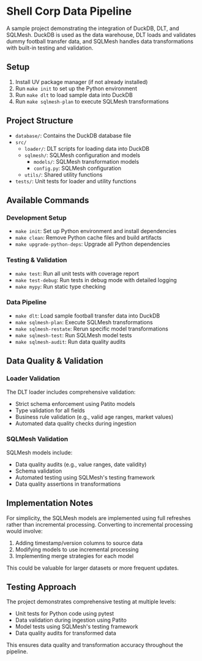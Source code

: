 # Shell Corp Data Pipeline

A sample project demonstrating the integration of DuckDB, DLT, and SQLMesh. 
DuckDB is used as the data warehouse, DLT loads and validates dummy football transfer data, and SQLMesh handles data transformations with built-in testing and validation.

## Setup

1. Install UV package manager (if not already installed)
2. Run `make init` to set up the Python environment
3. Run `make dlt` to load sample data into DuckDB
4. Run `make sqlmesh-plan` to execute SQLMesh transformations

## Project Structure

- `database/`: Contains the DuckDB database file
- `src/`
  - `loader/`: DLT scripts for loading data into DuckDB
  - `sqlmesh/`: SQLMesh configuration and models
    - `models/`: SQLMesh transformation models
    - `config.py`: SQLMesh configuration
  - `utils/`: Shared utility functions
- `tests/`: Unit tests for loader and utility functions

## Available Commands

### Development Setup
- `make init`: Set up Python environment and install dependencies
- `make clean`: Remove Python cache files and build artifacts
- `make upgrade-python-deps`: Upgrade all Python dependencies

### Testing & Validation
- `make test`: Run all unit tests with coverage report
- `make test-debug`: Run tests in debug mode with detailed logging
- `make mypy`: Run static type checking

### Data Pipeline
- `make dlt`: Load sample football transfer data into DuckDB
- `make sqlmesh-plan`: Execute SQLMesh transformations
- `make sqlmesh-restate`: Rerun specific model transformations
- `make sqlmesh-test`: Run SQLMesh model tests
- `make sqlmesh-audit`: Run data quality audits

## Data Quality & Validation

### Loader Validation
The DLT loader includes comprehensive validation:
- Strict schema enforcement using Patito models
- Type validation for all fields
- Business rule validation (e.g., valid age ranges, market values)
- Automated data quality checks during ingestion

### SQLMesh Validation
SQLMesh models include:
- Data quality audits (e.g., value ranges, date validity)
- Schema validation
- Automated testing using SQLMesh's testing framework
- Data quality assertions in transformations

## Implementation Notes

For simplicity, the SQLMesh models are implemented using full refreshes rather than incremental processing. Converting to incremental processing would involve:
1. Adding timestamp/version columns to source data
2. Modifying models to use incremental processing
3. Implementing merge strategies for each model

This could be valuable for larger datasets or more frequent updates.

## Testing Approach

The project demonstrates comprehensive testing at multiple levels:
- Unit tests for Python code using pytest
- Data validation during ingestion using Patito
- Model tests using SQLMesh's testing framework
- Data quality audits for transformed data

This ensures data quality and transformation accuracy throughout the pipeline.
